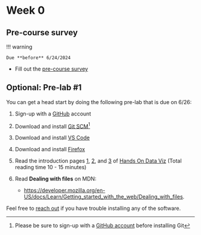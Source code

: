 # Week 0

## Pre-course survey

!!! warning

    Due **before** 6/24/2024

- Fill out the [pre-course survey](https://cloud.albertmaps.com/apps/forms/s/tNL9DqDRY8ZQ8gLjZBfixT83)

## Optional: Pre-lab #1

You can get a head start by doing the following pre-lab that is due on 6/26:

1. Sign-up with a [GitHub](https://github.com/) account
2. Download and install [Git SCM](../help/gitscm.md)[^1]
3. Download and install [VS Code](https://code.visualstudio.com/)
4. Download and install [Firefox](https://www.mozilla.org/en-US/firefox/new/)
5. Read the introduction pages [1](https://handsondataviz.org/introduction.html), [2](https://handsondataviz.org/believe.html), and [3](https://handsondataviz.org/shades.html) of [Hands On Data Viz](https://handsondataviz.org/introduction.html) (Total reading time 10 - 15 minutes)
6. Read **Dealing with files** on MDN: 

   - https://developer.mozilla.org/en-US/docs/Learn/Getting_started_with_the_web/Dealing_with_files.

[^1]:
    Please be sure to sign-up with a [GitHub account](https://github.com/signup) before installing Git

Feel free to [reach out](../help#instructor-contact) if you have trouble installing any of the software.